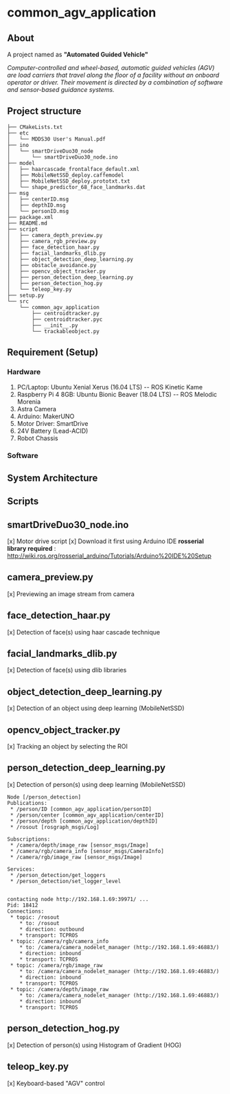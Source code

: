 # common_agv_application

## About
A project named as **"Automated Guided Vehicle"**

*Computer-controlled and wheel-based, automatic guided vehicles (AGV) are load carriers that travel along the floor of a facility without an onboard operator or driver. Their movement is directed by a combination of software and sensor-based guidance systems.*

## Project structure
```
├── CMakeLists.txt
├── etc
│   └── MDDS30 User's Manual.pdf
├── ino
│   └── smartDriveDuo30_node
│       └── smartDriveDuo30_node.ino
├── model
│   ├── haarcascade_frontalface_default.xml
│   ├── MobileNetSSD_deploy.caffemodel
│   ├── MobileNetSSD_deploy.prototxt.txt
│   └── shape_predictor_68_face_landmarks.dat
├── msg
│   ├── centerID.msg
│   ├── depthID.msg
│   └── personID.msg
├── package.xml
├── README.md
├── script
│   ├── camera_depth_preview.py
│   ├── camera_rgb_preview.py
│   ├── face_detection_haar.py
│   ├── facial_landmarks_dlib.py
│   ├── object_detection_deep_learning.py
│   ├── obstacle_avoidance.py
│   ├── opencv_object_tracker.py
│   ├── person_detection_deep_learning.py
│   ├── person_detection_hog.py
│   └── teleop_key.py
├── setup.py
└── src
    └── common_agv_application
        ├── centroidtracker.py
        ├── centroidtracker.pyc
        ├── __init__.py
        └── trackableobject.py
```

## Requirement (Setup)
### Hardware
1. PC/Laptop: Ubuntu Xenial Xerus (16.04 LTS) -- ROS Kinetic Kame
2. Raspberry Pi 4 8GB: Ubuntu Bionic Beaver (18.04 LTS) -- ROS Melodic Morenia
3. Astra Camera
4. Arduino: MakerUNO
5. Motor Driver: SmartDrive
6. 24V Battery (Lead-ACID)
7. Robot Chassis

<!--**ros_astra_camera packages required** : https://github.com/orbbec/ros_astra_camera.git-->
<!--4. RPLidar-->
<!--**rplidar_ros packages required** : https://github.com/Slamtec/rplidar_ros.git-->

### Software


## System Architecture


## Scripts
## smartDriveDuo30_node.ino
[x] Motor drive script
[x] Download it first using Arduino IDE 
**rosserial library required** : http://wiki.ros.org/rosserial_arduino/Tutorials/Arduino%20IDE%20Setup

## camera_preview.py
[x] Previewing an image stream from camera

## face_detection_haar.py
[x] Detection of face(s) using haar cascade technique

## facial_landmarks_dlib.py
[x] Detection of face(s) using dlib libraries

## object_detection_deep_learning.py
[x] Detection of an object using deep learning (MobileNetSSD)

## opencv_object_tracker.py
[x] Tracking an object by selecting the ROI

## person_detection_deep_learning.py
[x] Detection of person(s) using deep learning (MobileNetSSD)

```
Node [/person_detection]
Publications: 
 * /person/ID [common_agv_application/personID]
 * /person/center [common_agv_application/centerID]
 * /person/depth [common_agv_application/depthID]
 * /rosout [rosgraph_msgs/Log]

Subscriptions: 
 * /camera/depth/image_raw [sensor_msgs/Image]
 * /camera/rgb/camera_info [sensor_msgs/CameraInfo]
 * /camera/rgb/image_raw [sensor_msgs/Image]

Services: 
 * /person_detection/get_loggers
 * /person_detection/set_logger_level


contacting node http://192.168.1.69:39971/ ...
Pid: 18412
Connections:
 * topic: /rosout
    * to: /rosout
    * direction: outbound
    * transport: TCPROS
 * topic: /camera/rgb/camera_info
    * to: /camera/camera_nodelet_manager (http://192.168.1.69:46883/)
    * direction: inbound
    * transport: TCPROS
 * topic: /camera/rgb/image_raw
    * to: /camera/camera_nodelet_manager (http://192.168.1.69:46883/)
    * direction: inbound
    * transport: TCPROS
 * topic: /camera/depth/image_raw
    * to: /camera/camera_nodelet_manager (http://192.168.1.69:46883/)
    * direction: inbound
    * transport: TCPROS
```

## person_detection_hog.py
[x] Detection of person(s) using Histogram of Gradient (HOG)

## teleop_key.py
[x] Keyboard-based "AGV" control

